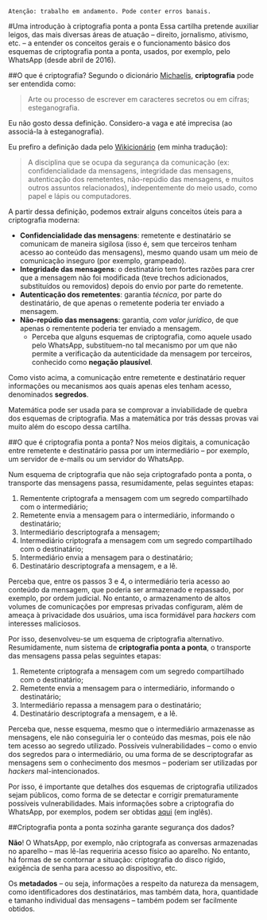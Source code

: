     Atenção: trabalho em andamento. Pode conter erros banais.

#Uma introdução à criptografia ponta a ponta
Essa cartilha pretende auxiliar leigos, das mais diversas áreas de atuação – direito, jornalismo, ativismo, etc. – a entender os conceitos gerais e o funcionamento básico dos esquemas de criptografia ponta a ponta, usados, por exemplo, pelo WhatsApp (desde abril de 2016).

##O que é criptografia?
Segundo o dicionário [Michaelis](http://michaelis.uol.com.br/busca?r=0&f=0&t=0&palavra=criptografia), **criptografia** pode ser entendida como:
> Arte ou processo de escrever em caracteres secretos ou em cifras; esteganografia.

Eu não gosto dessa definição. Considero-a vaga e até imprecisa (ao associá-la à esteganografia).

Eu prefiro a definição dada pelo [Wikicionário](https://en.wiktionary.org/wiki/cryptography) (em minha tradução):
> A disciplina que se ocupa da segurança da comunicação (ex: confidencialidade da mensagens, integridade das mensagens, autenticação dos remetentes, não-repúdio das mensagens, e muitos outros assuntos relacionados), indepentemente do meio usado, como papel e lápis ou computadores.

A partir dessa definição, podemos extrair alguns conceitos úteis para a criptografia moderna:
* **Confidencialidade das mensagens**: remetente e destinatário se comunicam de maneira sigilosa (isso é, sem que terceiros tenham acesso ao conteúdo das mensagens), mesmo quando usam um meio de comunicação inseguro (por exemplo, grampeado).
* **Integridade das mensagens**: o destinatário tem fortes razões para crer que a mensagem não foi modificada (teve trechos adicionados, substituídos ou removidos) depois do envio por parte do remetente.
* **Autenticação dos remetentes**: garantia *técnica*, por parte do destinatário, de que apenas o remetente poderia ter enviado a mensagem.
* **Não-repúdio das mensagens**: garantia, *com valor jurídico*, de que apenas o rementente poderia ter enviado a mensagem.
  * Perceba que alguns esquemas de criptografia, como aquele usado pelo WhatsApp, substituem-no tal mecanismo por um que não permite a verificação da autenticidade da mensagem por terceiros, conhecido como **negação plausível**.

Como visto acima, a comunicação entre remetente e destinatário requer informações ou mecanismos aos quais apenas eles tenham acesso, denominados **segredos**.

Matemática pode ser usada para se comprovar a inviabilidade de quebra dos esquemas de criptografia. Mas a matemática por trás dessas provas vai muito além do escopo dessa cartilha.

##O que é criptografia ponta a ponta?
Nos meios digitais, a comunicação entre remetente e destinatário passa por um intermediário – por exemplo, um servidor de e-mails ou um servidor do WhatsApp.

Num esquema de criptografia que não seja criptografado ponta a ponta, o transporte das mensagens passa, resumidamente, pelas seguintes etapas:

1. Rementente criptografa a mensagem com um segredo compartilhado com o intermediário;
2. Remetente envia a mensagem para o intermediário, informando o destinatário;
3. Intermediário descriptografa a mensagem;
4. Intermediário criptografa a mensagem com um segredo compartilhado com o destinatário;
5. Intermediário envia a mensagem para o destinatário;
6. Destinatário descriptografa a mensagem, e a lê.
 
Perceba que, entre os passos 3 e 4, o intermediário teria acesso ao conteúdo da mensagem, que poderia ser armazenado e repassado, por exemplo, por ordem judicial. No entanto, o armazenamento de altos volumes de comunicações por empresas privadas configuram, além de ameaça à privacidade dos usuários, uma isca formidável para *hackers* com interesses maliciosos.

Por isso, desenvolveu-se um esquema de criptografia alternativo. Resumidamente, num sistema de **criptografia ponta a ponta**, o transporte das mensagens passa pelas seguintes etapas:

1. Remetente criptografa a mensagem com um segredo compartilhado com o destinatário;
2. Remetente envia a mensagem para o intermediário, informando o destinatário;
3. Intermediário repassa a mensagem para o destinatário;
4. Destinatário descriptografa a mensagem, e a lê.

Perceba que, nesse esquema, mesmo que o intermediário armazenasse as mensagens, ele não conseguiria ler o conteúdo das mesmas, pois ele não tem acesso ao segredo utilizado. Possíveis vulnerabilidades – como o envio dos segredos para o intermediário, ou uma forma de se descriptografar as mensagens sem o conhecimento dos mesmos – poderiam ser utilizadas por *hackers* mal-intencionados.

Por isso, é importante que detalhes dos esquemas de criptografia utilizados sejam públicos, como forma de se detectar e corrigir prematuramente possíveis vulnerabilidades. Mais informações sobre a criptografia do WhatsApp, por exemplos, podem ser obtidas [aqui](https://www.whatsapp.com/security/WhatsApp-Security-Whitepaper.pdf) (em inglês).

##Criptografia ponta a ponta sozinha garante segurança dos dados?

**Não**! O WhatsApp, por exemplo, não criptografa as conversas armazenadas no aparelho – mas lê-las requeriria acesso físico ao aparelho. No entanto, há formas de se contornar a situação: criptografia do disco rígido, exigência de senha para acesso ao dispositivo, etc.

Os **metadados** – ou seja, informações a respeito da natureza da mensagem, como identificadores dos destinatários, mas também data, hora, quantidade e tamanho individual das mensagens – também podem ser facilmente obtidos.
